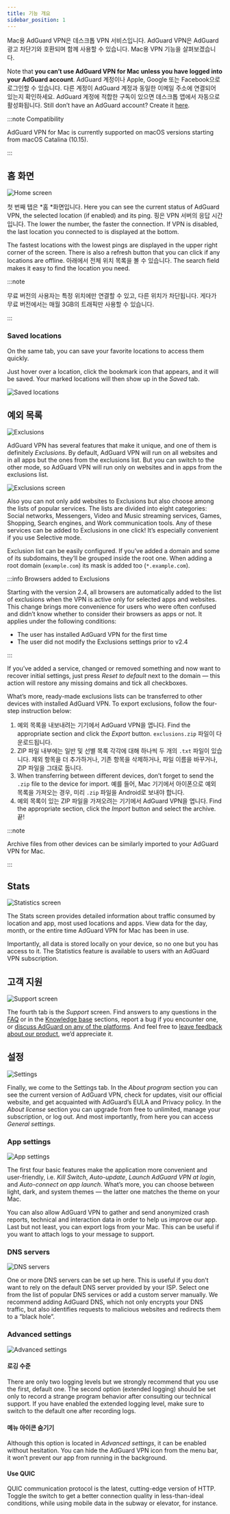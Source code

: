 ```yaml
---
title: 기능 개요
sidebar_position: 1
---
```


Mac용 AdGuard VPN은 데스크톱 VPN 서비스입니다. AdGuard VPN은 AdGuard 광고 차단기와 호환되며 함께 사용할 수 있습니다. Mac용 VPN 기능을 살펴보겠습니다.

Note that **you can’t use AdGuard VPN for Mac unless you have logged into your AdGuard account**. AdGuard 계정이나 Apple, Google 또는 Facebook으로 로그인할 수 있습니다. 다른 계정이 AdGuard 계정과 동일한 이메일 주소에 연결되어 있는지 확인하세요. AdGuard 계정에 적합한 구독이 있으면 데스크톱 앱에서 자동으로 활성화됩니다. Still don’t have an AdGuard account? Create it [here](https://auth.adguardaccount.com/registration.html).

:::note Compatibility

AdGuard VPN for Mac is currently supported on macOS versions starting from macOS Catalina (10.15).

:::

## 홈 화면

![Home screen](https://cdn.adguardvpn.com/content/kb/vpn/mac/saved_locations.png)

첫 번째 탭은 *홈 *화면입니다. Here you can see the current status of AdGuard VPN, the selected location (if enabled) and its ping. 핑은 VPN 서버의 응답 시간입니다. The lower the number, the faster the connection. If VPN is disabled, the last location you connected to is displayed at the bottom.

The fastest locations with the lowest pings are displayed in the upper right corner of the screen. There is also a refresh button that you can click if any locations are offline. 아래에서 전체 위치 목록을 볼 수 있습니다. The search field makes it easy to find the location you need.

:::note

무료 버전의 사용자는 특정 위치에만 연결할 수 있고, 다른 위치가 차단됩니다. 게다가 무료 버전에서는 매월 3GB의 트래픽만 사용할 수 있습니다.

:::

### Saved locations

On the same tab, you can save your favorite locations to access them quickly.

Just hover over a location, click the bookmark icon that appears, and it will be saved. Your marked locations will then show up in the *Saved* tab.

![Saved locations](https://cdn.adguard-vpn.com/content/release_notes/vpn/mac/v2.5/Saved_locs_EN_2.png)

## 예외 목록

![Exclusions](https://cdn.adguardvpn.com/content/kb/vpn/mac/exclusions_new_en.png)

AdGuard VPN has several features that make it unique, and one of them is definitely *Exclusions*. By default, AdGuard VPN will run on all websites and in all apps but the ones from the exclusions list. But you can switch to the other mode, so AdGuard VPN will run only on websites and in apps from the exclusions list.

![Exclusions screen](https://cdn.adguardvpn.com/content/kb/vpn/mac/services_new_en.png)

Also you can not only add websites to Exclusions but also choose among the lists of popular services. The lists are divided into eight categories: Social networks, Messengers, Video and Music streaming services, Games, Shopping, Search engines, and Work communication tools. Any of these services can be added to Exclusions in one click! It’s especially convenient if you use Selective mode.

Exclusion list can be easily configured. If you’ve added a domain and some of its subdomains, they’ll be grouped inside the root one. When adding a root domain (`example.com`) its mask is added too (`*.example.com`).

:::info Browsers added to Exclusions

Starting with the version 2.4, all browsers are automatically added to the list of exclusions when the VPN is active only for selected apps and websites. This change brings more convenience for users who were often confused and didn’t know whether to consider their browsers as apps or not. It applies under the following conditions:

- The user has installed AdGuard VPN for the first time
- The user did not modify the Exclusions settings prior to v2.4

:::

If you’ve added a service, changed or removed something and now want to recover initial settings, just press *Reset to default* next to the domain — this action will restore any missing domains and tick all checkboxes.

What’s more, ready-made exclusions lists can be transferred to other devices with installed AdGuard VPN. To export exclusions, follow the four-step instruction below:

1. 예외 목록을 내보내려는 기기에서 AdGuard VPN을 엽니다. Find the appropriate section and click the *Export* button. `exclusions.zip` 파일이 다운로드됩니다.
2. ZIP 파일 내부에는 일반 및 선별 목록 각각에 대해 하나씩 두 개의 `.txt` 파일이 있습니다. 제외 항목을 더 추가하거나, 기존 항목을 삭제하거나, 파일 이름을 바꾸거나, ZIP 파일을 그대로 둡니다.
3. When transferring between different devices, don’t forget to send the `.zip` file to the device for import. 예를 들어, Mac 기기에서 아이폰으로 예외 목록을 가져오는 경우, 미리 `.zip` 파일을 Android로 보내야 합니다.
4. 예외 목록이 있는 ZIP 파일을 가져오려는 기기에서 AdGuard VPN을 엽니다. Find the appropriate section, click the *Import* button and select the archive. 끝!

:::note

Archive files from other devices can be similarly imported to your AdGuard VPN for Mac.

:::

## Stats

![Statistics screen](https://cdn.adguardvpn.com/content/kb/vpn/mac/statistics_en.png)

The Stats screen provides detailed information about traffic consumed by location and app, most used locations and apps. View data for the day, month, or the entire time AdGuard VPN for Mac has been in use.

Importantly, all data is stored locally on your device, so no one but you has access to it. The Statistics feature is available to users with an AdGuard VPN subscription.

## 고객 지원

![Support screen](https://cdn.adguardvpn.com/content/kb/vpn/mac/support_new_en.png)

The fourth tab is the *Support* screen. Find answers to any questions in the [FAQ](https://adguard-vpn.com/welcome.html#faq) or in the [Knowledge base](/) sections, report a bug if you encounter one, or [discuss AdGuard on any of the platforms](https://adguard.com/discuss.html). And feel free to [leave feedback about our product](https://surveys.adguard.com/vpn_mac/form.html), we’d appreciate it.

## 설정

![Settings](https://cdn.adguardvpn.com/content/kb/vpn/mac/settings_new_en.png)

Finally, we come to the Settings tab. In the *About program* section you can see the current version of AdGuard VPN, check for updates, visit our official website, and get acquainted with AdGuard’s EULA and Privacy policy. In the *About license* section you can upgrade from free to unlimited, manage your subscription, or log out. And most importantly, from here you can access *General settings*.

### App settings

![App settings](https://cdn.adguardvpn.com/content/kb/vpn/mac/general-settings_new_en.png)

The first four basic features make the application more convenient and user-friendly, i.e. *Kill Switch*, *Auto-update*, *Launch AdGuard VPN at login*, and *Auto-connect on app launch*. What’s more, you can choose between light, dark, and system themes — the latter one matches the theme on your Mac.

You can also allow AdGuard VPN to gather and send anonymized crash reports, technical and interaction data in order to help us improve our app. Last but not least, you can export logs from your Mac. This can be useful if you want to attach logs to your message to support.

### DNS servers

![DNS servers](https://cdn.adguardvpn.com/content/kb/vpn/mac/dns_new_en.png)

One or more DNS servers can be set up here. This is useful if you don’t want to rely on the default DNS server provided by your ISP. Select one from the list of popular DNS services or add a custom server manually. We recommend adding AdGuard DNS, which not only encrypts your DNS traffic, but also identifies requests to malicious websites and redirects them to a “black hole”.

### Advanced settings

![Advanced settings](https://cdn.adguardvpn.com/content/kb/vpn/mac/advanced-settings_new_en.png)

#### 로깅 수준

There are only two logging levels but we strongly recommend that you use the first, default one. The second option (extended logging) should be set only to record a strange program behavior after consulting our technical support. If you have enabled the extended logging level, make sure to switch to the default one after recording logs.

#### 메뉴 아이콘 숨기기

Although this option is located in *Advanced settings*, it can be enabled without hesitation. You can hide the AdGuard VPN icon from the menu bar, it won’t prevent our app from running in the background.

#### Use QUIC

QUIC communication protocol is the latest, cutting-edge version of HTTP. Toggle the switch to get a better connection quality in less-than-ideal conditions, while using mobile data in the subway or elevator, for instance.
